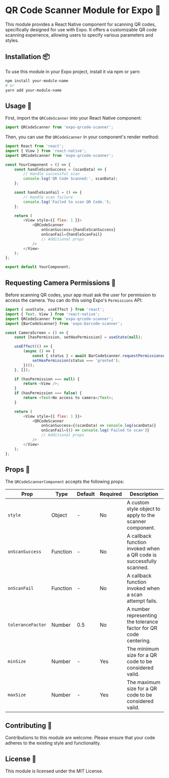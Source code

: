 
# QR Code Scanner Module for Expo 📸

This module provides a React Native component for scanning QR codes, specifically designed for use with Expo. It offers a customizable QR code scanning experience, allowing users to specify various parameters and styles.

## Installation 📦

To use this module in your Expo project, install it via npm or yarn:

```bash
npm install your-module-name
# or
yarn add your-module-name
```

## Usage 🚀

First, import the `QRCodeScanner` into your React Native component:

```javascript
import QRCodeScanner from 'expo-qrcode-scanner';
```

Then, you can use the `QRCodeScanner` in your component's render method:

```javascript
import React from 'react';
import { View } from 'react-native';
import QRCodeScanner from 'expo-qrcode-scanner';

const YourComponent = () => {
    const handleScanSuccess = (scanData) => {
        // Handle successful scan
        console.log('QR Code Scanned:', scanData);
    };

    const handleScanFail = () => {
        // Handle scan failure
        console.log('Failed to scan QR Code.');
    };

    return (
        <View style={{ flex: 1 }}>
            <QRCodeScanner
                onScanSuccess={handleScanSuccess}
                onScanFail={handleScanFail}
                // Additional props
            />
        </View>
    );
};

export default YourComponent;
```

## Requesting Camera Permissions 🎥

Before scanning QR codes, your app must ask the user for permission to access the camera. You can do this using Expo's `Permissions` API:

```javascript
import { useState, useEffect } from 'react';
import { Text, View } from 'react-native';
import QRCodeScanner from 'expo-qrcode-scanner';
import {BarCodeScanner} from 'expo-barcode-scanner';

const CameraScreen = () => {
    const [hasPermission, setHasPermission] = useState(null);

    useEffect(() => {
        (async () => {
            const { status } = await BarCodeScanner.requestPermissionsAsync();
            setHasPermission(status === 'granted');
        })();
    }, []);

    if (hasPermission === null) {
        return <View />;
    }
    if (hasPermission === false) {
        return <Text>No access to camera</Text>;
    }

    return (
        <View style={{ flex: 1 }}>
            <QRCodeScanner
                onScanSuccess={(scanData) => console.log(scanData)}
                onScanFail={() => console.log('Failed to scan')}
                // Additional props
            />
        </View>
    );
};
```
## Props 📐

The `QRCodeScannerComponent` accepts the following props:

| Prop            | Type     | Default | Required | Description                                                  |
|-----------------|----------|---------|----------|--------------------------------------------------------------|
| `style`         | Object   | -       | No       | A custom style object to apply to the scanner component.     |
| `onScanSuccess` | Function | -       | No       | A callback function invoked when a QR code is successfully scanned. |
| `onScanFail`    | Function | -       | No       | A callback function invoked when a scan attempt fails.       |
| `toleranceFactor` | Number | 0.5     | No       | A number representing the tolerance factor for QR code centering. |
| `minSize`       | Number   | -       | Yes      | The minimum size for a QR code to be considered valid.       |
| `maxSize`       | Number   | -       | Yes      | The maximum size for a QR code to be considered valid.       |

## Contributing 🤝

Contributions to this module are welcome. Please ensure that your code adheres to the existing style and functionality.

## License 📄

This module is licensed under the MIT License.
